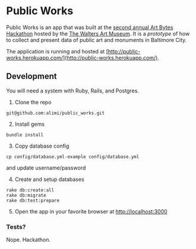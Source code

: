 # Public Works

Public Works is an app that was built at the [second annual Art Bytes
Hackathon](http://thewalters.org/news/releases/pressdetail.aspx?e_id=436)
hosted by the [The Walters Art Museum](http://thewalters.org/).  It is a
*prototype* of how to collect and present data of public art and monuments in
Baltimore City.

The application is running and hosted at
[http://public-works.herokuapp.com/](http://public-works.herokuapp.com/).

## Development

You will need a system with Ruby, Rails, and Postgres.

1. Clone the repo

  `git@github.com:alimi/public_works.git`

2. Install gems

  `bundle install`

3. Copy database config

  `cp config/database.yml-example config/database.yml`
  
  and update username/password
  
4. Create and setup databases

  ```
  rake db:create:all
  rake db:migrate
  rake db:test:prepare
  ```

5. Open the app in your favorite browser at
   [http://localhost:3000](http://localhost:3000)

### Tests?

Nope.  Hackathon.
